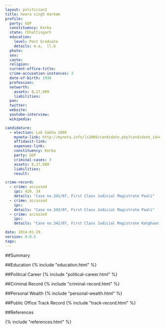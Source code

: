 ```yaml
---
layout: politician2
title: heera singh markam
profile: 
  party: GGP
  constituency: Korba
  state: Chhattisgarh
  education: 
    level: Post Graduate
    details: m.a,  ll.b
  photo: 
  sex: 
  caste: 
  religion: 
  current-office-title: 
  crime-accusation-instances: 3
  date-of-birth: 1936
  profession: 
  networth: 
    assets: 8,27,089
    liabilities: 
  pan: 
  twitter: 
  website: 
  youtube-interview: 
  wikipedia: 

candidature: 
  - election: Lok Sabha 2009
    myneta-link: http://myneta.info/ls2009/candidate.php?candidate_id=81
    affidavit-link: 
    expenses-link: 
    constituency: Korba 
    party: GGP
    criminal-cases: 3
    assets: 8,27,089
    liabilities: 
    result:  

crime-record: 
  - crime: accussed
    ipc: 420, 34
    details: "Case no.341/07, First Class Judicial Magistrate Paali" 
  - crime: accussed
    ipc: 
    details: "Case no.343/07, First Class Judicial Magistrate Paali" 
  - crime: accussed
    ipc: 
    details: "Case no.342/07, First Class Judicial Magistrate Katghaari" 

date: 2014-01-28
version: 0.0.5
tags: 
---
```

##Summary


##Education
{% include "education.html" %}


##Political Career
{% include "political-career.html" %}


##Criminal Record
{% include "criminal-record.html" %}


##Personal Wealth
{% include "personal-wealth.html" %}


##Public Office Track Record
{% include "track-record.html" %}


##References


{% include "references.html" %}